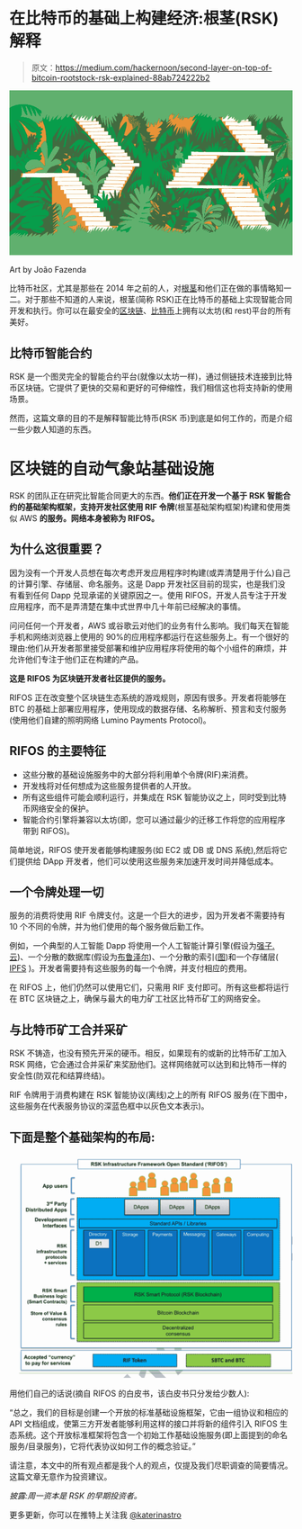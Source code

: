 # 在比特币的基础上构建经济:根茎(RSK)解释

> 原文：<https://medium.com/hackernoon/second-layer-on-top-of-bitcoin-rootstock-rsk-explained-88ab724222b2>

![](img/52a8d0f4f97d3bc34a7935b4edd1e1a9.png)

Art by João Fazenda

比特币社区，尤其是那些在 2014 年之前的人，对[根茎](https://www.rsk.co)和他们正在做的事情略知一二。对于那些不知道的人来说，根茎(简称 RSK)正在比特币的基础上实现智能合同开发和执行。你可以在最安全的[区块链](https://hackernoon.com/tagged/blockchain)、[比特币](https://hackernoon.com/tagged/bitcoin)上拥有以太坊(和 rest)平台的所有美好。

## 比特币智能合约

RSK 是一个图灵完全的智能合约平台(就像以太坊一样)，通过侧链技术连接到比特币区块链。它提供了更快的交易和更好的可伸缩性，我们相信这也将支持新的使用场景。

然而，这篇文章的目的不是解释智能比特币(RSK 币)到底是如何工作的，而是介绍一些少数人知道的东西。

# 区块链的自动气象站基础设施

RSK 的团队正在研究比智能合同更大的东西。**他们正在开发一个基于 RSK 智能合约的基础架构框架，支持开发社区使用 RIF 令牌**(根茎基础架构框架)构建和使用类似 AWS **的服务。网络本身被称为 RIFOS。**

## 为什么这很重要？

因为没有一个开发人员想在每次考虑开发应用程序时构建(或弄清楚用于什么)自己的计算引擎、存储层、命名服务。这是 Dapp 开发社区目前的现实，也是我们没有看到任何 Dapp 兑现承诺的关键原因之一。使用 RIFOS，开发人员专注于开发应用程序，而不是弄清楚在集中式世界中几十年前已经解决的事情。

问问任何一个开发者，AWS 或谷歌云对他们的业务有什么影响。我们每天在智能手机和网络浏览器上使用的 90%的应用程序都运行在这些服务上。有一个很好的理由:他们从开发者那里接受部署和维护应用程序将使用的每个小组件的麻烦，并允许他们专注于他们正在构建的产品。

**这是 RIFOS 为区块链开发者社区提供的服务。**

RIFOS 正在改变整个区块链生态系统的游戏规则，原因有很多。开发者将能够在 BTC 的基础上部署应用程序，使用现成的数据存储、名称解析、预言和支付服务(使用他们自建的照明网络 Lumino Payments Protocol)。

## RIFOS 的主要特征

*   这些分散的基础设施服务中的大部分将利用单个令牌(RIF)来消费。
*   开发栈将对任何想成为这些服务提供者的人开放。
*   所有这些组件可能会顺利运行，并集成在 RSK 智能协议之上，同时受到比特币网络安全的保护。
*   智能合约引擎将兼容以太坊(即，您可以通过最少的迁移工作将您的应用程序带到 RIFOS)。

简单地说，RIFOS 使开发者能够构建服务(如 EC2 或 DB 或 DNS 系统),然后将它们提供给 DApp 开发者，他们可以使用这些服务来加速开发时间并降低成本。

## 一个令牌处理一切

服务的消费将使用 RIF 令牌支付。这是一个巨大的进步，因为开发者不需要持有 10 个不同的令牌，并为他们使用的每个服务做后勤工作。

例如，一个典型的人工智能 Dapp 将使用一个人工智能计算引擎(假设为[强子.云](https://medium.com/u/4cea20af5c?source=post_page-----88ab724222b2--------------------------------))、一个分散的数据库(假设为[布鲁泽尔](https://medium.com/u/1ebc95e9d994?source=post_page-----88ab724222b2--------------------------------))、一个分散的索引([图](/graphprotocol/introducing-the-graph-4a281b28203e))和一个存储层( [IPFS](https://medium.com/u/30a067dbeb93?source=post_page-----88ab724222b2--------------------------------) )。开发者需要持有这些服务的每一个令牌，并支付相应的费用。

在 RIFOS 上，他们仍然可以使用它们，只需用 RIF 支付即可。所有这些都将运行在 BTC 区块链之上，确保与最大的电力矿工社区比特币矿工的网络安全。

## 与比特币矿工合并采矿

RSK 不铸造，也没有预先开采的硬币。相反，如果现有的或新的比特币矿工加入 RSK 网络，它会通过合并采矿来奖励他们。这样网络就可以达到和比特币一样的安全性(防双花和结算终结)。

RIF 令牌用于消费构建在 RSK 智能协议(离线)之上的所有 RIFOS 服务(在下图中，这些服务在代表服务协议的深蓝色框中以灰色文本表示)。

## 下面是整个基础架构的布局:

![](img/1a5d87d38037171472b81a6dbac569c5.png)

用他们自己的话说(摘自 RIFOS 的白皮书，该白皮书只分发给少数人):

“总之，我们的目标是创建一个开放的标准基础设施框架，它由一组协议和相应的 API 文档组成，使第三方开发者能够利用这样的接口并将新的组件引入 RIFOS 生态系统。这个开放标准框架将包含一个初始工作基础设施服务(即上面提到的命名服务/目录服务)，它将代表协议如何工作的概念验证。”

请注意，本文中的所有观点都是我个人的观点，仅提及我们尽职调查的简要情况。这篇文章无意作为投资建议。

*披露:周一资本是 RSK 的早期投资者。*

更多更新，你可以在推特上关注我 [@katerinastro](https://twitter.com/katerinastro)